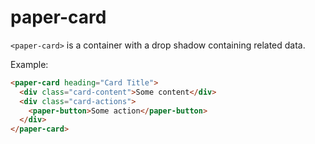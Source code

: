 # paper-card

`<paper-card>` is a container with a drop shadow containing related data.

Example:

```html
<paper-card heading="Card Title">
  <div class="card-content">Some content</div>
  <div class="card-actions">
    <paper-button>Some action</paper-button>
  </div>
</paper-card>
```
